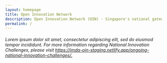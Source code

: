 ```yaml
---
layout: homepage
title: Open Innovation Network
description: Open Innovation Network (OIN) - Singapore's national gateway to open innovation challenges, upcoming activities, latest happenings, and resources.
permalink: /
---
```

<!-- Type your notification here - the notification bar will not appear if this is empty. For other changes, refer to _data/homepage.yml to edit the homepage -->

<!-- NIC Update -->
<h6> Lorem ipsum dolor sit amet, consectetur adipiscing elit, sed do eiusmod tempor incididunt. For more information regarding National Innovation Challenges, please visit <a href= "https://imda-oin-staging.netlify.app/ongoing-national-innovation-challenges/">https://imda-oin-staging.netlify.app/ongoing-national-innovation-challenges/.<a>  </h6>
